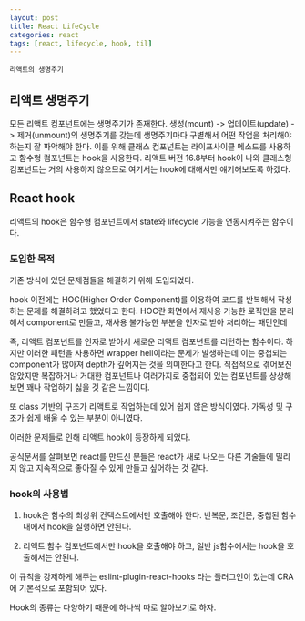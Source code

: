```yaml
---
layout: post
title: React LifeCycle
categories: react
tags: [react, lifecycle, hook, til]
---
```


`리액트의 생명주기`

## 리액트 생명주기

모든 리액트 컴포넌트에는 생명주기가 존재한다.
생성(mount) -> 업데이트(update) -> 제거(unmount)의 생명주기를 갖는데
생명주기마다 구별해서 어떤 작업을 처리해야 하는지 잘 파악해야 한다.
이를 위해 클래스 컴포넌트는 라이프사이클 메소드를 사용하고
함수형 컴포넌트는 hook을 사용한다.
리액트 버전 16.8부터 hook이 나와 클래스형 컴포넌트는 거의 사용하지 않으므로
여기서는 hook에 대해서만 얘기해보도록 하겠다.

## React hook

리액트의 hook은 함수형 컴포넌트에서 state와 lifecycle 기능을 연동시켜주는 함수이다.

### 도입한 목적

기존 방식에 있던 문제점들을 해결하기 위해 도입되었다.

hook 이전에는 HOC(Higher Order Component)를 이용하여 코드를 반복해서 작성하는 문제를 해결하려고 했었다고 한다.
HOC란 화면에서 재사용 가능한 로직만을 분리해서 component로 만들고, 재사용 불가능한 부분을 인자로 받아 처리하는 패턴인데

즉, 리액트 컴포넌트를 인자로 받아서 새로운 리액트 컴포넌트를 리턴하는 함수이다.
하지만 이러한 패턴을 사용하면 wrapper hell이라는 문제가 발생하는데
이는 중첩되는 component가 많아져 depth가 깊어지는 것을 의미한다고 한다.
직접적으로 겪어보진 않았지만 복잡하거나 거대한 컴포넌트나 여러가지로 중첩되어 있는 컴포넌트를 상상해보면 꽤나 작업하기 싫을 것 같은 느낌이다.

또 class 기반의 구조가 리액트로 작업하는데 있어 쉽지 않은 방식이였다.
가독성 및 구조가 쉽게 배울 수 있는 부분이 아니였다.

이러한 문제들로 인해 리액트 hook이 등장하게 되었다.

공식문서를 살펴보면 react를 만드신 분들은 react가 새로 나오는 다른 기술들에 밀리지 않고
지속적으로 좋아질 수 있게 만들고 싶어하는 것 같다.

### hook의 사용법

1. hook은 함수의 최상위 컨텍스트에서만 호출해야 한다.
반복문, 조건문, 중첩된 함수 내에서 hook을 실행하면 안된다.

2. 리액트 함수 컴포넌트에서만 hook을 호출해야 하고, 일반 js함수에서는 hook을 호출해서는 안된다.

이 규칙을 강제하게 해주는 eslint-plugin-react-hooks 라는 플러그인이 있는데
CRA에 기본적으로 포함되어 있다.

Hook의 종류는 다양하기 때문에 하나씩 따로 알아보기로 하자.

